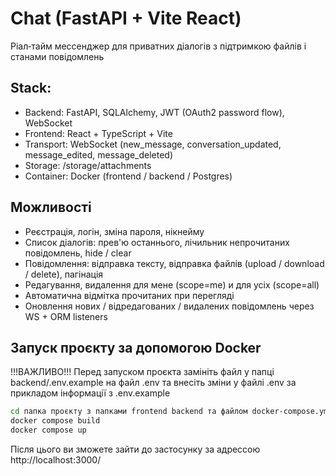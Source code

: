 # Chat (FastAPI + Vite React)
Ріал‑тайм мессенджер для приватних діалогів з підтримкою файлів і станами повідомлень

## Stack:
- Backend: FastAPI, SQLAlchemy, JWT (OAuth2 password flow), WebSocket
- Frontend: React + TypeScript + Vite
- Transport: WebSocket (new_message, conversation_updated, message_edited, message_deleted)
- Storage: /storage/attachments
- Container: Docker (frontend / backend / Postgres)

## Можливості
- Реєстрація, логін, зміна пароля, нікнейму
- Список діалогів: прев'ю останнього, лічильник непрочитаних повідомлень, hide / clear
- Повідомлення: відправка тексту, відправка файлів (upload / download / delete), пагінація
- Редагування, видалення для мене (scope=me) и для усіх (scope=all)
- Автоматична відмітка прочитаних при перегляді
- Оновлення нових / відредагованих / видалених повідомлень через WS + ORM listeners

## Запуск проєкту за допомогою Docker
!!!ВАЖЛИВО!!! 
Перед запуском проєкта замініть файл у папці backend/.env.example на файл .env та внесіть зміни у файлі .env за прикладом інформації з .env.example

```bash
cd папка проєкту з папками frontend backend та файлом docker-compose.yml
docker compose build
docker compose up
```
Після цього ви зможете зайти до застосунку за адрессою http://localhost:3000/
